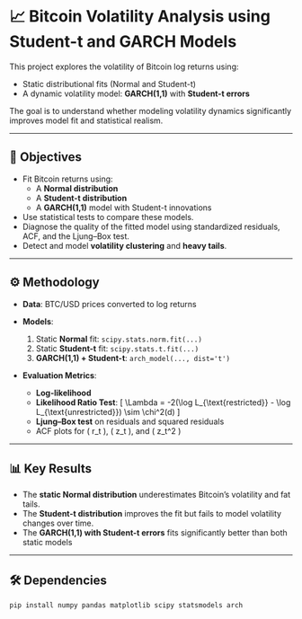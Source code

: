 # 📈 Bitcoin Volatility Analysis using Student-t and GARCH Models

This project explores the volatility of Bitcoin log returns using:
- Static distributional fits (Normal and Student-t)
- A dynamic volatility model: **GARCH(1,1)** with **Student-t errors**

The goal is to understand whether modeling volatility dynamics significantly improves model fit and statistical realism.

---

## 🎯 Objectives

- Fit Bitcoin returns using:
  - A **Normal distribution**
  - A **Student-t distribution**
  - A **GARCH(1,1)** model with Student-t innovations
- Use statistical tests to compare these models.
- Diagnose the quality of the fitted model using standardized residuals, ACF, and the Ljung–Box test.
- Detect and model **volatility clustering** and **heavy tails**.

---

## ⚙️ Methodology

- **Data**: BTC/USD prices converted to log returns
- **Models**:
  1. Static **Normal** fit: `scipy.stats.norm.fit(...)`
  2. Static **Student-t** fit: `scipy.stats.t.fit(...)`
  3. **GARCH(1,1) + Student-t**: `arch_model(..., dist='t')`

- **Evaluation Metrics**:
  - **Log-likelihood**
  - **Likelihood Ratio Test**:
    \[
    \Lambda = -2(\log L_{\text{restricted}} - \log L_{\text{unrestricted}}) \sim \chi^2(d)
    \]
  - **Ljung–Box test** on residuals and squared residuals
  - ACF plots for \( r_t \), \( z_t \), and \( z_t^2 \)

---

## 📊 Key Results

- The **static Normal distribution** underestimates Bitcoin’s volatility and fat tails.
- The **Student-t distribution** improves the fit but fails to model volatility changes over time.
- The **GARCH(1,1) with Student-t errors** fits significantly better than both static models
---

## 🛠️ Dependencies

```bash
pip install numpy pandas matplotlib scipy statsmodels arch
